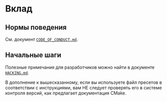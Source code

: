 # Вклад

<!--
    Short overview, rules, general guidelines, notes about pull requests and
    style should go here.
-->

## Нормы поведения

См. документ [`CODE_OF_CONDUCT.md`](CODE_OF_CONDUCT.md).

## Начальные шаги

Полезные примечания для разработчиков можно найти в документе [`HACKING.md`](HACKING.md).

В дополнение к вышесказанному, если вы используете файл пресетов в соответствии с инструкциями, вам НЕ следует проверять его в системе контроля версий, как предлагает документация CMake.